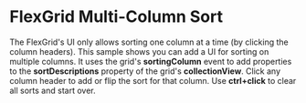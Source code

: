 FlexGrid Multi-Column Sort
==========================

The FlexGrid's UI only allows sorting one column at a time (by clicking the column headers). This sample shows you can add a UI for sorting on multiple columns. It uses the grid's **sortingColumn** event to add properties to the **sortDescriptions** property of the grid's **collectionView**. Click any column header to add or flip the sort for that column. Use **ctrl+click** to clear all sorts and start over.